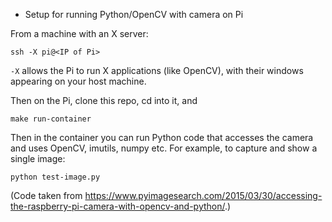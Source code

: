 
* Setup for running Python/OpenCV with camera on Pi

From a machine with an X server:

	ssh -X pi@<IP of Pi>

`-X` allows the Pi to run X applications (like OpenCV), with their windows
appearing on your host machine.

Then on the Pi, clone this repo, cd into it, and

	make run-container

Then in the container you can run Python code that accesses the camera and uses
OpenCV, imutils, numpy etc.  For example, to capture and show a single image:

	python test-image.py

(Code taken from
https://www.pyimagesearch.com/2015/03/30/accessing-the-raspberry-pi-camera-with-opencv-and-python/.)
